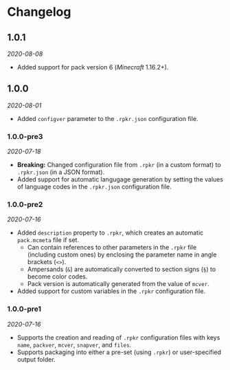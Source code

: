 # Changelog

## 1.0.1
*2020-08-08*
- Added support for pack version 6 (*Minecraft* 1.16.2+).

## 1.0.0
*2020-08-01*
- Added `configver` parameter to the `.rpkr.json` configuration file.

### 1.0.0-pre3
*2020-07-18*
- **Breaking:** Changed configuration file from `.rpkr` (in a custom format) to `.rpkr.json` (in a JSON format).
- Added support for automatic langugage generation by setting the values of language codes in the `.rpkr.json` configuration file.

### 1.0.0-pre2
*2020-07-16*
- Added `description` property to `.rpkr`, which creates an automatic `pack.mcmeta` file if set.
  - Can contain references to other parameters in the `.rpkr` file (including custom ones) by enclosing the parameter name in angle brackets (`<>`).
  - Ampersands (`&`) are automatically converted to section signs (`§`) to become color codes.
  - Pack version is automatically generated from the value of `mcver`.
- Added support for custom variables in the `.rpkr` configuration file.

### 1.0.0-pre1
*2020-07-16*
- Supports the creation and reading of `.rpkr` configuration files with keys `name`, `packver`, `mcver`, `snapver`, and `files`.
- Supports packaging into either a pre-set (using `.rpkr`) or user-specified output folder.